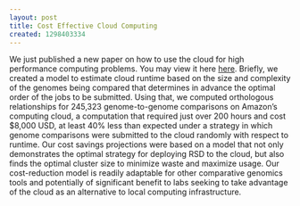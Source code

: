 ```yaml
---
layout: post
title: Cost Effective Cloud Computing
created: 1298403334
---
```

We just published a new paper on how to use the cloud for high performance computing problems. You may view it here <a href = "http://www.la-press.com/cost-effective-cloud-computing-a-case-study-using-the-comparative-geno-article-a2422">here</a>.
Briefly, we created a model to estimate cloud runtime based on the size and complexity of the genomes being compared that determines in advance the optimal order of the jobs to be submitted. Using that, we computed orthologous relationships for 245,323 genome-to-genome comparisons on Amazon’s computing cloud, a computation that required just over 200 hours and cost $8,000 USD, at least 40% less than expected under a strategy in which genome comparisons were submitted to the cloud randomly with respect to runtime. Our cost savings projections were based on a model that not only demonstrates the optimal strategy for deploying RSD to the cloud, but also finds the optimal cluster size to minimize waste and maximize usage. Our cost-reduction model is readily adaptable for other comparative genomics tools and potentially of significant benefit to labs seeking to take advantage of the cloud as an alternative to local computing infrastructure. 
